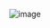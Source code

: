 ![image](https://user-images.githubusercontent.com/91574553/167283267-5437a526-e582-4b5f-b6b2-93780fbc541e.png)
